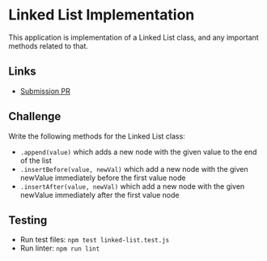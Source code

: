 # Linked List Implementation



This application is implementation of a Linked List class, and any important methods related to that.
    
## Links
- [Submission PR](https://github.com/Thomas720/data-structures-and-algorithms/pull/14)
    
## Challenge

Write the following methods for the Linked List class:
- `.append(value)` which adds a new node with the given value to the end of the list
- `.insertBefore(value, newVal)` which add a new node with the given newValue immediately before the first value node
- `.insertAfter(value, newVal)` which add a new node with the given newValue immediately after the first value node
    
## Testing
 - Run test files: `npm test linked-list.test.js`
 - Run linter: `npm run lint`
